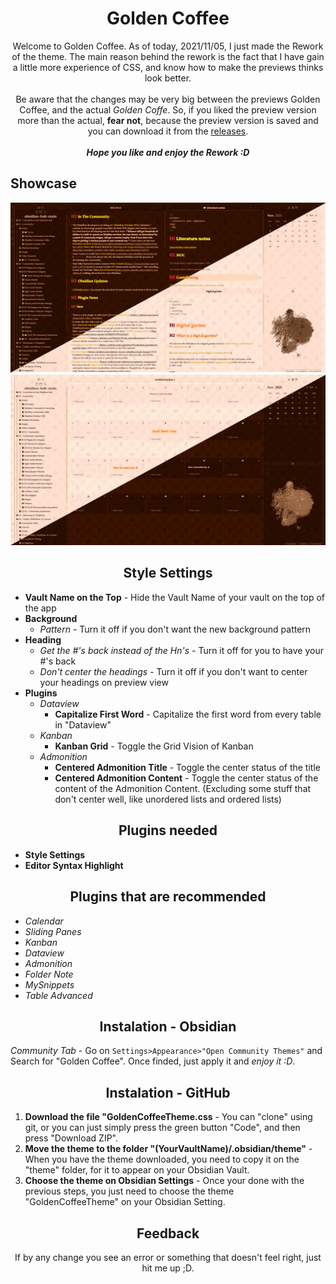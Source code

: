 <h1 align=center>Golden Coffee</h1>

<p align=center>Welcome to Golden Coffee. As of today, 2021/11/05, I just made the Rework of the theme. The main reason behind the rework is the fact that I have gain a little more experience of CSS, and know how to make the previews thinks look better.<br><br>Be aware that the changes may be very big between the previews Golden Coffee, and the actual <i>Golden Coffe</i>. So, if you liked the preview version more than the actual, <b>fear not</b>, because the preview version is saved and you can download it from the <ins>releases</ins>.<br><br><b><i>Hope you like and enjoy the Rework :D</i></b></p>


## Showcase

![](https://github.com/kinmury/GoldenCoffeeTheme/blob/main/Screenshots/Showcase.png)
![](https://github.com/kinmury/GoldenCoffeeTheme/blob/main/Screenshots/Showcase2.png)

<h2 align=center>Style Settings</h2>

- **Vault Name on the Top** - Hide the Vault Name of your vault on the top of the app
- **Background**
   - *Pattern* - Turn it off if you don't want the new background pattern
- **Heading**
   - *Get the \#'s back instead of the Hn's* - Turn it off for you to have your \#'s back
   - *Don't center the headings* - Turn it off if you don't want to center your headings on preview view
- **Plugins**
   - *Dataview*
      - **Capitalize First Word** - Capitalize the first word from every table in "Dataview"
   - *Kanban*
      - **Kanban Grid** - Toggle the Grid Vision of Kanban
   - *Admonition*
      - **Centered Admonition Title** - Toggle the center status of the title
      - **Centered Admonition Content** - Toggle the center status of the content of the Admonition Content. (Excluding some stuff that don't center well, like unordered lists and ordered lists)

<h2 align=center>Plugins needed</h2>

- **Style Settings**
- **Editor Syntax Highlight**

<h2 align=center>Plugins that are recommended</h2>

- *Calendar*
- *Sliding Panes*
- *Kanban*
- *Dataview*
- *Admonition*
- *Folder Note*
- *MySnippets*
- *Table Advanced*

<h2 align=center>Instalation - Obsidian</h2>

*Community Tab* - Go on `Settings>Appearance>"Open Community Themes"` and Search for "Golden Coffee". Once finded, just apply it and *enjoy it :D*.

<h2 align=center>Instalation - GitHub</h2>

1. **Download the file "GoldenCoffeeTheme.css** - You can "clone" using git, or you can just simply press the green button "Code", and then press "Download ZIP".
2. **Move the theme to the folder "(YourVaultName)/.obsidian/theme"** - When you have the theme downloaded, you need to copy it on the "theme" folder, for it to appear on your Obsidian Vault.
3. **Choose the theme on Obsidian Settings** - Once your done with the previous steps, you just need to choose the theme "GoldenCoffeeTheme" on your Obsidian Setting.

<h2 align=center>Feedback</h2>

<p align=center>If by any change you see an error or something that doesn't feel right, just hit me up ;D.</p>
